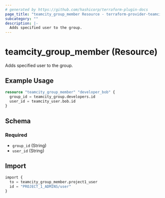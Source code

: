 ```yaml
---
# generated by https://github.com/hashicorp/terraform-plugin-docs
page_title: "teamcity_group_member Resource - terraform-provider-teamcity"
subcategory: ""
description: |-
  Adds specified user to the group.
---
```


# teamcity_group_member (Resource)

Adds specified user to the group.

## Example Usage

```terraform
resource "teamcity_group_member" "developer_bob" {
  group_id = teamcity_group.developers.id
  user_id = teamcity_user.bob.id
}
```

## Schema

### Required

- `group_id` (String)
- `user_id` (String)

## Import

```terraform
import {
  to = teamcity_group_member.project1_user
  id = "PROJECT_1_ADMINS/user"
}
```
